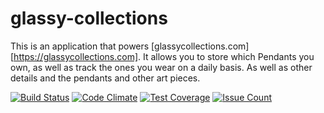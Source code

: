 # glassy-collections

This is an application that powers [glassycollections.com][https://glassycollections.com]. It allows you to store which Pendants you own, as well as track the ones you wear on a daily basis. As well as other details and the pendants and other art pieces.

[![Build Status](https://travis-ci.org/coreyja/glassy-collections.svg?branch=master)](https://travis-ci.org/coreyja/glassy-collections)
[![Code Climate](https://codeclimate.com/github/coreyja/glassy-collections/badges/gpa.svg)](https://codeclimate.com/github/coreyja/glassy-collections)
[![Test Coverage](https://codeclimate.com/github/coreyja/glassy-collections/badges/coverage.svg)](https://codeclimate.com/github/coreyja/glassy-collections/coverage)
[![Issue Count](https://codeclimate.com/github/coreyja/glassy-collections/badges/issue_count.svg)](https://codeclimate.com/github/coreyja/glassy-collections/issues)
